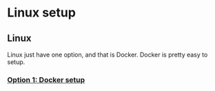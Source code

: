 # Linux setup

## Linux

Linux just have one option, and that is Docker. Docker is pretty easy to setup.

### [Option 1: Docker setup](docker-setup.md)

